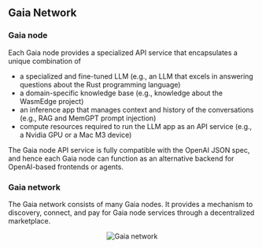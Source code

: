 ## Gaia Network

### Gaia node

Each Gaia node provides a specialized API service that encapsulates a unique combination of

* a specialized and fine-tuned LLM (e.g., an LLM that excels in answering questions about the Rust programming language)
* a domain-specific knowledge base (e.g., knowledge about the WasmEdge project)
* an inference app that manages context and history of the conversations (e.g., RAG and MemGPT prompt injection)
* compute resources required to run the LLM app as an API service (e.g., a Nvidia GPU or a Mac M3 device)

The Gaia node API service is fully compatible with the OpenAI JSON spec, and hence each Gaia node can function as an alternative backend for OpenAI-based frontends or agents.

### Gaia network

The Gaia network consists of many Gaia nodes. It provides a mechanism to discovery, connect, and pay for Gaia node services through a decentralized marketplace.

<div align="center">
  
![Gaia network](https://github.com/gaia-network/.github/raw/main/profile/gaia_arch.png)

</div>
